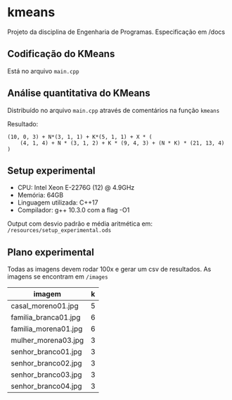 # kmeans

Projeto da disciplina de Engenharia de Programas. Especificação em /docs

## Codificação do KMeans

Está no arquivo `main.cpp`

## Análise quantitativa do KMeans

Distribuído no arquivo `main.cpp` através de comentários na função `kmeans`

Resultado:

```
(10, 0, 3) + N*(3, 1, 1) + K*(5, 1, 1) + X * (
    (4, 1, 4) + N * (3, 1, 2) + K * (9, 4, 3) + (N * K) * (21, 13, 4)
)
```

## Setup experimental

- CPU: Intel Xeon E-2276G (12) @ 4.9GHz
- Memória: 64GB
- Linguagem utilizada: C++17
- Compilador: g++ 10.3.0 com a flag -O1

Output com desvio padrão e média aritmética em: `/resources/setup_experimental.ods`

## Plano experimental

Todas as imagens devem rodar 100x e gerar um csv de resultados. As imagens se encontram em `/images`

| 	      imagem 		| 	    k    	|
| --------------------- |:-------------:|
|   casal_moreno01.jpg  |       5       |
| familia_branca01.jpg  |       6 	    |
| familia_morena01.jpg  |       6       |
|  mulher_morena03.jpg  |       3       |
|  senhor_branco01.jpg  |       3       |
|  senhor_branco02.jpg  |       3       |
|  senhor_branco03.jpg  |       3       |
|  senhor_branco04.jpg  |       3       |